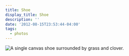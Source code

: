 ```yaml
---
title: Shoe
display_title: Shoe
description: ''
date: '2012-08-15T23:53:44-04:00'
tags:
  - photos
---
```

![A single canvas shoe surrounded by grass and clover.](shoe.jpg "Shoe")
